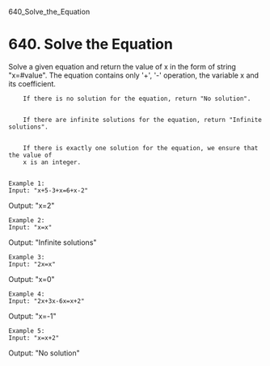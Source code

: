 640_Solve_the_Equation
# 640. Solve the Equation

Solve a given equation and return the value of x in the form of string
        "x=#value". The equation contains only '+', '-' operation, the variable x and
        its coefficient.
    

    
        If there is no solution for the equation, return "No solution".
    
    
        If there are infinite solutions for the equation, return "Infinite solutions".
    
    
        If there is exactly one solution for the equation, we ensure that the value of
        x is an integer.
    

    Example 1:
    Input: "x+5-3+x=6+x-2"
Output: "x=2"

    

    Example 2:
    Input: "x=x"
Output: "Infinite solutions"

    

    Example 3:
    Input: "2x=x"
Output: "x=0"

    

    Example 4:
    Input: "2x+3x-6x=x+2"
Output: "x=-1"

    

    Example 5:
    Input: "x=x+2"
Output: "No solution"